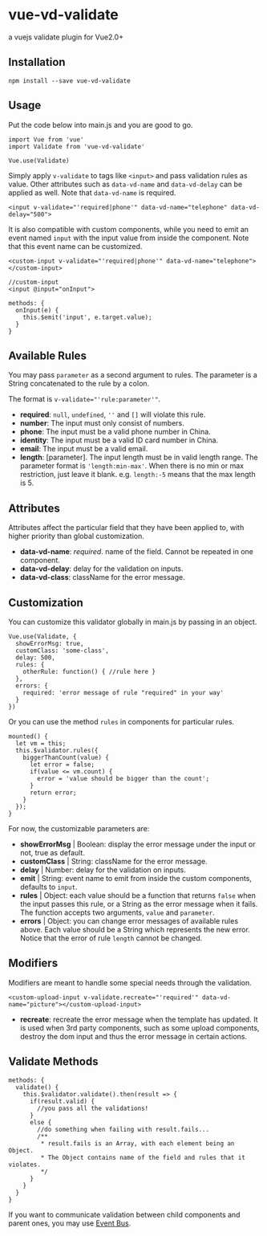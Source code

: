 # vue-vd-validate
a vuejs validate plugin for Vue2.0+

## Installation
```
npm install --save vue-vd-validate
```

## Usage
Put the code below into main.js and you are good to go.
```
import Vue from 'vue'
import Validate from 'vue-vd-validate'

Vue.use(Validate)
```
Simply apply `v-validate` to tags like `<input>` and pass validation rules as value. Other attributes such as `data-vd-name` and `data-vd-delay` can be applied as well. Note that `data-vd-name` is required.
```
<input v-validate="'required|phone'" data-vd-name="telephone" data-vd-delay="500">
```
It is also compatible with custom components, while you need to emit an event named `input` with the input value from inside the component. Note that this event name can be customized.
```
<custom-input v-validate="'required|phone'" data-vd-name="telephone"></custom-input>

//custom-input
<input @input="onInput">

methods: {
  onInput(e) {
    this.$emit('input', e.target.value);
  }
}
```

## Available Rules
You may pass `parameter` as a second argument to rules. The parameter is a String concatenated to the rule by a colon.


The format is `v-validate="'rule:parameter'"`.

- **required**: `null`, `undefined`, `''` and `[]` will violate this rule.
- **number**: The input must only consist of numbers.
- **phone**: The input must be a valid phone number in China.
- **identity**: The input must be a valid ID card number in China.
- **email**: The input must be a valid email.
- **length**: [parameter]. The input length must be in valid length range. The parameter format is `'length:min-max'`. When there is no min or max restriction, just leave it blank. e.g. `length:-5` means that the max length is 5.

## Attributes
Attributes affect the particular field that they have been applied to, with higher priority than global customization.
- **data-vd-name**: *required*. name of the field. Cannot be repeated in one component.
- **data-vd-delay**: delay for the validation on inputs.
- **data-vd-class**: className for the error message.

## Customization
You can customize this validator globally in main.js by passing in an object.
```
Vue.use(Validate, {
  showErrorMsg: true,
  customClass: 'some-class',
  delay: 500,
  rules: {
    otherRule: function() { //rule here }
  },
  errors: {
    required: 'error message of rule "required" in your way'
  }
})
```
Or you can use the method `rules` in components for particular rules.
```
mounted() {
  let vm = this;
  this.$validator.rules({
    biggerThanCount(value) {
      let error = false;
      if(value <= vm.count) {
        error = 'value should be bigger than the count';
      }
      return error;
    }
  });
}
```
For now, the customizable parameters are:
- **showErrorMsg** | Boolean: display the error message under the input or not, true as default.
- **customClass** | String: className for the error message.
- **delay** | Number: delay for the validation on inputs.
- **emit** | String: event name to emit from inside the custom components, defaults to `input`.
- **rules** | Object: each value should be a function that returns `false` when the input passes this rule, or a String as the error message when it fails. The function accepts two arguments, `value` and `parameter`.
- **errors** | Object: you can change error messages of available rules above. Each value should be a String which represents the new error. Notice that the error of rule `length` cannot be changed.

## Modifiers
Modifiers are meant to handle some special needs through the validation.
```
<custom-upload-input v-validate.recreate="'required'" data-vd-name="picture"></custom-upload-input>
```
- **recreate**: recreate the error message when the template has updated. It is used when 3rd party components, such as some upload components, destroy the dom input and thus the error message in certain actions.

## Validate Methods
```
methods: {
  validate() {
    this.$validator.validate().then(result => {
      if(result.valid) {
        //you pass all the validations!
      }
      else {
        //do something when failing with result.fails...
        /**
         * result.fails is an Array, with each element being an Object.
         * The Object contains name of the field and rules that it violates.
         */
      }
    }
  }
}
```
If you want to communicate validation between child components and parent ones, you may use [Event Bus](https://vuejs.org/v2/guide/components.html#Non-Parent-Child-Communication).
